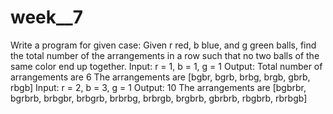 # week__7
Write a program for given case: Given r red, b blue, and g green balls, find the total number of the arrangements in a row such that no two balls of the same color end up together.  Input:  r = 1, b = 1, g = 1   Output: Total number of arrangements are 6   The arrangements are [bgbr, bgrb, brbg, brgb, gbrb, rbgb]   Input:  r = 2, b = 3, g = 1   Output: 10   The arrangements are [bgbrbr, bgrbrb, brbgbr, brbgrb, brbrbg, brbrgb, brgbrb, gbrbrb, rbgbrb, rbrbgb]
